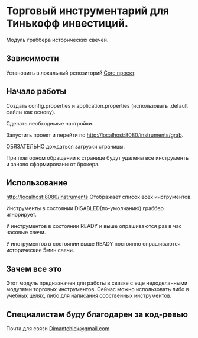 # Торговый инструментарий для Тинькофф инвестиций.

Модуль граббера исторических свечей.

## Зависимости

Установить в локальный репозиторий [Core проект](https://github.com/Dimantchick/speculant-core).

## Начало работы

Создать config.properties и application.properties (использовать .default файлы как основу).

Сделать необходимые настройки.

Запустить проект и перейти по  [http://localhost:8080/instruments/grab](http://localhost:8080/instruments/grab).

ОБЯЗАТЕЛЬНО дождаться загрузки страницы.

При повторном обращении к странице будут удалены все инструменты и заново сформированы от брокера.

## Использование

[http://localhost:8080/instruments](http://localhost:8080/instruments)
Отображает список всех инструментов.

Инструменты в состоянии DISABLED(по-умолчанию) граббер игнорирует.

У инструментов в состоянии READY и выше опрашиваются раз в час часовые свечи.

У инструментов в состоянии выше READY постоянно опрашиваются исторические 5мин свечи.

## Зачем все это

Этот модуль предназначен для работы в связке с еще недоделанными модулями торговых инструментов.
Сейчас можно использовать либо в учебных целях, либо для написания собственных инструментов.

## Специалистам буду благодарен за код-ревью
Почта для связи Dimantchick@gmail.com